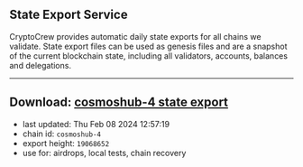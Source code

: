 ## State Export Service
CryptoCrew provides automatic daily state exports for all chains we validate. State export files can be used as genesis files and are a snapshot of the current blockchain state, including all validators, accounts, balances and delegations.

---
**Download: [cosmoshub-4 state export](https://dl.ccvalidators.com/SERVICE/cosmoshub/cosmoshub-4_export_19068652.json)**
---

- last updated: Thu Feb 08 2024 12:57:19
- chain id: `cosmoshub-4`
- export height: `19068652`
- use for: airdrops, local tests, chain recovery
